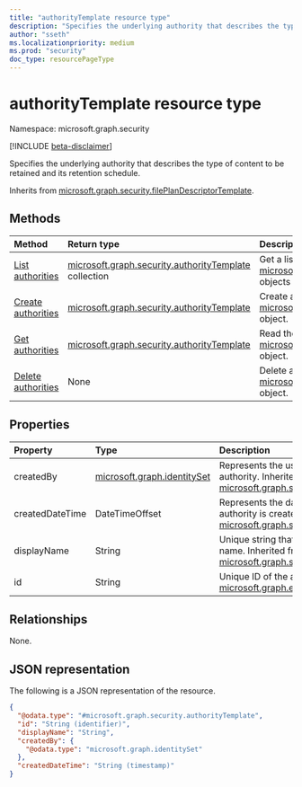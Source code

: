 ```yaml
---
title: "authorityTemplate resource type"
description: "Specifies the underlying authority that describes the type of content to be retained and its retention schedule."
author: "sseth"
ms.localizationpriority: medium
ms.prod: "security"
doc_type: resourcePageType
---
```


# authorityTemplate resource type

Namespace: microsoft.graph.security

[!INCLUDE [beta-disclaimer](../../includes/beta-disclaimer.md)]

Specifies the underlying authority that describes the type of content to be retained and its retention schedule.

Inherits from [microsoft.graph.security.filePlanDescriptorTemplate](../resources/security-fileplandescriptorTemplate.md).

## Methods
|Method|Return type|Description|
|:---|:---|:---|
|[List authorities](../api/security-labelsroot-list-authorities.md)|[microsoft.graph.security.authorityTemplate](../resources/security-authoritytemplate.md) collection|Get a list of the [microsoft.graph.security.authorityTemplate](../resources/security-authoritytemplate.md) objects and their properties.|
|[Create authorities](../api/security-labelsroot-post-authorities.md)|[microsoft.graph.security.authorityTemplate](../resources/security-authoritytemplate.md)|Create a new [microsoft.graph.security.authorityTemplate](../resources/security-authoritytemplate.md) object.|
|[Get authorities](../api/security-authoritytemplate-get.md)|[microsoft.graph.security.authorityTemplate](../resources/security-authoritytemplate.md)|Read the properties and relationships of a [microsoft.graph.security.authorityTemplate](../resources/security-authoritytemplate.md) object.|
|[Delete authorities](../api/security-labelsroot-delete-authorities.md)|None|Delete a [microsoft.graph.security.authorityTemplate](../resources/security-authoritytemplate.md) object.|

## Properties
|Property|Type|Description|
|:---|:---|:---|
|createdBy|[microsoft.graph.identitySet](/graph/api/resources/identityset)|Represents the user who created the authority. Inherited from [microsoft.graph.security.filePlanDescriptor](../resources/security-fileplandescriptor.md).|
|createdDateTime|DateTimeOffset|Represents the date and time in which the authority is created. Inherited from [microsoft.graph.security.filePlanDescriptor](../resources/security-fileplandescriptor.md).|
|displayName|String|Unique string that defines an authority name. Inherited from [microsoft.graph.security.filePlanDescriptor](../resources/security-fileplandescriptor.md).|
|id|String|Unique ID of the authority. Inherited from [microsoft.graph.entity](../resources/entity.md).|

## Relationships
None.

## JSON representation
The following is a JSON representation of the resource.
<!-- {
  "blockType": "resource",
  "keyProperty": "id",
  "@odata.type": "microsoft.graph.security.authorityTemplate",
  "baseType": "microsoft.graph.security.filePlanDescriptor",
  "openType": false
}
-->
``` json
{
  "@odata.type": "#microsoft.graph.security.authorityTemplate",
  "id": "String (identifier)",
  "displayName": "String",
  "createdBy": {
    "@odata.type": "microsoft.graph.identitySet"
  },
  "createdDateTime": "String (timestamp)"
}
```

